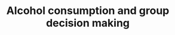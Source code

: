 ---
title: "Alcohol consumption and group decision making"
collection: publications
permalink: /publication/imada_etal_2021_alcohol.pdf
venue: 'Unviersity of Kent'
year: 2020
paperurl: '/files/Imada et al. (2021) book chapter.pdf'
link: 'https://doi.org/10.1016/B978-0-12-816720-5.00009-8'
citation: '<u>Imada, H.</u>, Hopthrow, T., & Abrams, D. (2021). Alcohol consumption and group decision making. In D. Frings and I. P. Albery (Ed.). The Handbook of Alcohol Use and Abuse: Understanding from Synapse to Society. Elsevier Academic Press. https://doi.org/10.1016/B978-0-12-816720-5.00009-8'
---